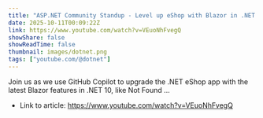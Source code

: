 ```yaml
---
title: "ASP.NET Community Standup - Level up eShop with Blazor in .NET 10"
date: 2025-10-11T00:09:22Z
link: https://www.youtube.com/watch?v=VEuoNhFvegQ
showShare: false
showReadTime: false
thumbnail: images/dotnet.png
tags: ["youtube.com/@dotnet"]
---
```

Join us as we use GitHub Copilot to upgrade the .NET eShop app with the latest Blazor features in .NET 10, like Not Found ...

- Link to article: https://www.youtube.com/watch?v=VEuoNhFvegQ